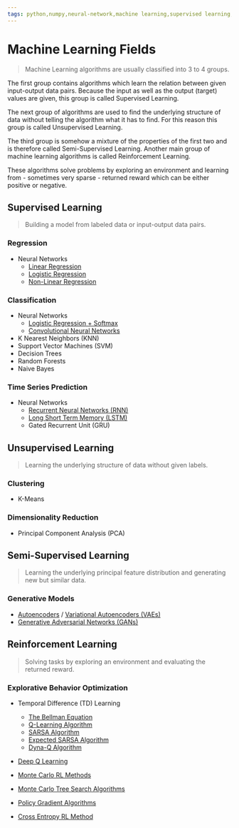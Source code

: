 ```yaml
---
tags: python,numpy,neural-network,machine learning,supervised learning,unsupervised learning,reinforcement learning,regression,classification,clustering,dimensionality reduction
---
```

# Machine Learning Fields

>Machine Learning algorithms are usually classified into 3 to 4 groups.

The first group contains algorithms which learn the relation between given input-output data pairs.
Because the input as well as the output (target) values are given, this group is called Supervised Learning.

The next group of algorithms are used to find the underlying structure of data without telling the algorithm what it has to find.
For this reason this group is called Unsupervised Learning.

The third group is somehow a mixture of the properties of the first two and is therefore called Semi-Supervised Learning.
Another main group of machine learning algorithms is called Reinforcement Learning.

These algorithms solve problems by exploring an environment and learning from - sometimes very sparse - returned reward which can be either positive or negative.

## Supervised Learning

>Building a model from labeled data or input-output data pairs.

### Regression

- Neural Networks
  - [Linear Regression](single_layer_regression.md)
  - [Logistic Regression](single_layer_regression.md)
  - [Non-Linear Regression](non_linear_regression.md)

### Classification

- Neural Networks
  - [Logistic Regression + Softmax](classification_basics.md)
  - [Convolutional Neural Networks](convolutional_networks.md)
- K Nearest Neighbors (KNN)
- Support Vector Machines (SVM)
- Decision Trees
- Random Forests
- Naive Bayes

### Time Series Prediction

- Neural Networks
  - [Recurrent Neural Networks (RNN)](recurrent_networks.md)
  - [Long Short Term Memory (LSTM)](long_short_term_memory.md)
  - Gated Recurrent Unit (GRU)

## Unsupervised Learning

>Learning the underlying structure of data without given labels.

### Clustering

- K-Means

### Dimensionality Reduction

- Principal Component Analysis (PCA)

## Semi-Supervised Learning

>Learning the underlying principal feature distribution and generating new but similar data.

### Generative Models

- [Autoencoders](autoencoder.md) / [Variational Autoencoders (VAEs)](variational_autoencoder.md)
- [Generative Adversarial Networks (GANs)](generative_networks.md)

## Reinforcement Learning

>Solving tasks by exploring an environment and evaluating the returned reward.

### Explorative Behavior Optimization

- Temporal Difference (TD) Learning
  - [The Bellman Equation](bellman_equation.md)
  - [Q-Learning Algorithm](q_learning_algorithm.md)
  - [SARSA Algorithm](sarsa_algorithm.md)
  - [Expected SARSA Algorithm](expected_sarsa_algorithm.md)
  - [Dyna-Q Algorithm](dyna_q_algorithm.md)

- [Deep Q Learning](deep_q_networks.md)
- [Monte Carlo RL Methods](monte_carlo_methods.md)
- [Monte Carlo Tree Search Algorithms](monte_carlo_tree_search.md)
- [Policy Gradient Algorithms](policy_gradient.md)
- [Cross Entropy RL Method](cross_entropy_method.md)

